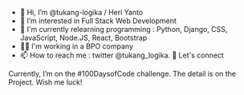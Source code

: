- 👋 Hi, I’m @tukang-logika / Heri Yanto
- 👀 I’m interested in Full Stack Web Development
- 📖 I'm currently relearning programming : Python, Django, CSS, JavaScript, Node.JS, React, Bootstrap
- 🧑‍🏭 I'm working in a BPO company
- 📫 How to reach me : twitter @tukang_logika. 🤝 Let's connect

Currently, I’m on the #100DaysofCode challenge. The detail is on the Project. Wish me luck! 

<!---
tukang-logika/tukang-logika is a ✨ special ✨ repository because its `README.md` (this file) appears on your GitHub profile.
You can click the Preview link to take a look at your changes.
--->
